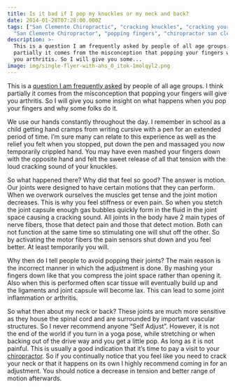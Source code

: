 ```yaml
---
title: Is it bad if I pop my knuckles or my neck and back?
date: 2014-01-28T07:28:00.000Z
tags: ["San Clemente Chiropractic", "cracking knuckles", "cracking your neck",
  "San Clemente Chiropractor", "popping fingers", "chiropractor san clemente"]
description: >-
  This is a question I am frequently asked by people of all age groups. I think
  partially it comes from the misconception that popping your fingers will give
  you arthritis. So I will give you some...
image: img/single-flyer-with-ahs_0_itok-1molqyl2.png
---
```

This is a [](<>)[question I am frequently asked](../index.html "frequently asked questions") by people of all age groups. I think partially it comes from the misconception that popping your fingers will give you arthritis. So I will give you some insight on what happens when you pop your fingers and why some folks do it.

We use our hands constantly throughout the day. I remember in school as a child getting hand cramps from writing cursive with a pen for an extended period of time. I’m sure many can relate to this experience as well as the relief you felt when you stopped, put down the pen and massaged you now temporarily crippled hand. You may have even mashed your fingers down with the opposite hand and felt the sweet release of all that tension with the loud cracking sound of your knuckles.

So what happened there? Why did that feel so good? The answer is motion. Our joints were designed to have certain motions that they can perform. When we overwork ourselves the muscles get tense and the joint motion decreases. This is why you feel stiffness or even pain. So when you stetch the joint capsule enough gas bubbles quickly form in the fluid in the joint space causing a cracking sound. All joints in the body have 2 main types of nerve fibers, those that detect pain and those that detect motion. Both can not function at the same time so stimulating one will shut off the other. So by activating the motor fibers the pain sensors shut down and you feel better. At least temporarily you will.

Why then do I tell people to avoid popping their joints? The main reason is the incorrect manner in which the adjustment is done. By mashing your fingers down like that you compress the joint space rather than opening it. Also when this is performed often scar tissue will eventually build up and the ligaments and joint capsule will become lax. This can lead to some joint inflammation or arthritis.

So what then about my neck or back? These joints are much more sensitive as they house the spinal cord and are surrounded by important vascular structures. So I never recommend anyone “Self Adjust”. However, it is not the end of the world if you turn in a yoga pose, while stretching or when backing out of the drive way and you get a little pop. As long as it is not painful. This is usually a good indication that it’s time to pay a visit to your [](<>)[chiropractor](../meet-doctors.html "San Clemente Chiropractor"). So if you continually notice that you feel like you need to crack your neck or that it happens on its own I highly recommend coming in for an adjustment. You should notice a decrease in tension and better range of motion afterwards.